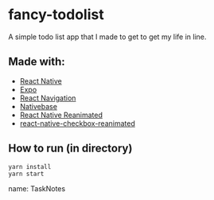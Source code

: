 # fancy-todolist

A simple todo list app that I made to get to get my life in line.

## Made with:

- [React Native](https://reactnative.dev/)
- [Expo](https://expo.dev/)
- [React Navigation](https://reactnavigation.org/)
- [Nativebase](https://nativebase.io/)
- [React Native Reanimated](https://github.com/software-mansion/react-native-reanimated)
- [react-native-checkbox-reanimated](https://github.com/craftzdog/react-native-checkbox-reanimated)

## How to run (in directory)

```
yarn install
yarn start
```
name: TaskNotes
